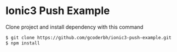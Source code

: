# Ionic3 Push Example

Clone project and install dependency with this command
```bash
$ git clone https://github.com/gcoderbh/ionic3-push-example.git
$ npm install

```
